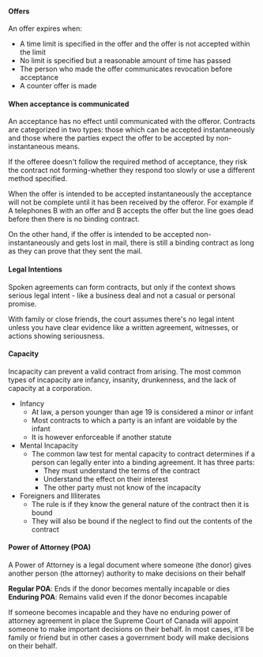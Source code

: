 #### Offers
An offer expires when:
* A time limit is specified in the offer and the offer is not accepted within the limit
* No limit is specified but a reasonable amount of time has passed
* The person who made the offer communicates revocation before acceptance
* A counter offer is made

#### When acceptance is communicated
An acceptance has no effect until communicated with the offeror.
Contracts are categorized in two types: those which can be accepted instantaneously and those where the parties expect the offer to be accepted by non-instantaneous means.

If the offeree doesn't follow the required method of acceptance, they risk the contract not forming-whether they respond too slowly or use a different method specified.

When the offer is intended to be accepted instantaneously the acceptance will not be complete until it has been received by the offeror. For example if A telephones B  with an offer and B accepts the offer but the line goes dead before then there is no binding contract.

On the other hand, if the offer is intended to be accepted non-instantaneously and gets lost in mail, there is still a binding contract as long as they can prove that they sent the mail.

#### Legal Intentions
Spoken agreements can form contracts, but only if the context shows serious legal intent - like a business deal and not a casual or personal promise.

With family or close friends, the court assumes there's no legal intent unless you have clear evidence like a written agreement, witnesses, or actions showing seriousness.

#### Capacity
Incapacity can prevent a valid contract from arising. The most common types of incapacity are infancy, insanity, drunkenness, and the lack of capacity at a corporation.
* Infancy
	* At law, a person younger than age 19 is considered a minor or infant
	* Most contracts to which a party is an infant are voidable by the infant
	* It is however enforceable if another statute
* Mental Incapacity
	* The common law test for mental capacity to contract determines if a person can legally enter into a binding agreement. It has three parts:
		* They must understand the terms of the contract
		* Understand the effect on their interest
		* The other party must not know of the incapacity
* Foreigners and Illiterates
	* The rule is if they know the general nature of the contract then it is bound
	* They will also be bound if the neglect to find out the contents of the contract

#### Power of Attorney (POA)
A Power of Attorney is a legal document where someone (the donor) gives another person (the attorney) authority to make decisions on their behalf

**Regular POA**: Ends if the donor becomes mentally incapable or dies
**Enduring POA**: Remains valid even if the donor becomes incapable

If someone becomes incapable and they have no enduring power of attorney agreement in place the Supreme Court of Canada will appoint someone to make important decisions on their behalf.
In most cases, it'll be family or friend but in other cases a government body will make decisions on their behalf.